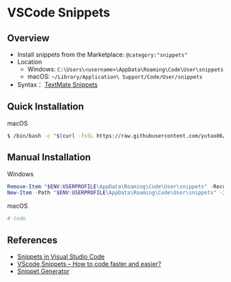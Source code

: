 # VSCode Snippets

## Overview

- Install snippets from the Marketplace: `@category:"snippets"`
- Location
  - Windows: `C:\Users\<username>\AppData\Roaming\Code\User\snippets`
  - macOS: `~/Library/Application\ Support/Code/User/snippets`
- Syntax： [TextMate Snippets](https://manual.macromates.com/en/snippets)

## Quick Installation

macOS

```sh
$ /bin/bash -c "$(curl -fsSL https://raw.githubusercontent.com/yutao86/VSCodeSnippets/master/install.sh)"
```

## Manual Installation

Windows

```powershell
Remove-Item "$ENV:USERPROFILE\AppData\Roaming\Code\User\snippets" -Recurse
New-Item -Path "$ENV:USERPROFILE\AppData\Roaming\Code\User\snippets" -ItemType SymbolicLink -Value "$ENV:USERPROFILE\VSCodeSnippets"
```

macOS

```sh
# todo
```

## References

- [Snippets in Visual Studio Code](https://code.visualstudio.com/docs/editor/userdefinedsnippets)
- [VScode Snippets – How to code faster and easier?](https://pagepro.co/blog/vs-code-snippets-how-to-code-faster-and-easier/)
- [Snippet Generator](https://snippet-generator.app/)

